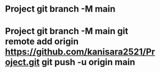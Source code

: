 # Project git branch -M main
# Project git branch -M main git remote add origin https://github.com/kanisara2521/Project.git git push -u origin main
